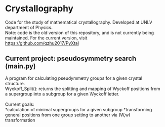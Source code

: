 # Crystallography
Code for the study of mathematical crystallography. Developed at UNLV department of Physics.<br>
Note: code is the old version of this repository, and is not currently being maintained. For the current version, visit 
https://github.com/qzhu2017/PyXtal<br>
## Current project: pseudosymmetry search (main.py)<br>
A program for calculating pseudymmetry groups for a given crystal structure.<br>
Wyckoff_Split(): returns the splitting and mapping of Wyckoff positions from a supergroup into a subgroup for a given Wyckoff letter.<br>
<br>
Current goals:<br>
*calculation of minimal supergroups for a given subgroup
*transforming general positions from one group setting to another via (W,w) transformation
